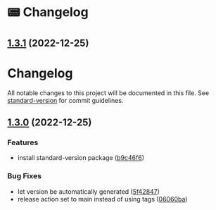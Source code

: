 # 📟 Changelog

## [1.3.1](https://github.com/agung2001/agung2001.github.io/compare/v1.3.0...v1.3.1) (2022-12-25)

# Changelog

All notable changes to this project will be documented in this file. See [standard-version](https://github.com/conventional-changelog/standard-version) for commit guidelines.

## [1.3.0](https://github.com/agung2001/agung2001.github.io/compare/v1.2.2...v1.3.0) (2022-12-25)


### Features

* install standard-version package ([b9c46f6](https://github.com/agung2001/agung2001.github.io/commit/b9c46f6f7d6a44605b7cdbb991e62094ea88ed2f))


### Bug Fixes

* let version be automatically generated ([5f42847](https://github.com/agung2001/agung2001.github.io/commit/5f42847e40eafad4006fd068d26070ae9cbcda02))
* release action set to main instead of using tags ([06060ba](https://github.com/agung2001/agung2001.github.io/commit/06060ba20efe89369d77ab04c6aba30f45a53683))